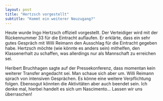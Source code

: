 ```yaml
---
layout: post
title: "Hertzsch vorgestellt"
subtitle: "Kommt ein weiterer Neuzugang?"
---
```


Heute wurde Ingo Hertzsch offiziell vorgestellt. Der Verteidiger wird mit der Rückennummer 33 für die Eintracht auflaufen. Er erklärte, dass ein sehr gutes Gespräch mit Willi Reimann den Ausschlag für die Eintracht gegeben habe. Hertzsch möchte (wie könnte es anders sein) mithelfen, den Klassenerhalt zu schaffen, was allerdings nur als Mannschaft zu erreichen sei.

Heribert Bruchhagen sagte auf der Pressekonferenz, dass momentan kein weiterer Transfer angedacht sei. Man schaue sich aber um. Willi Reimann sprach von intensiven Gesprächen. Es könne eine weitere Verpflichtung folgen. Ebensogut könnten die Aktivitäten aber auch beendet sein. Ich denke mal, hierbei handelt es sich um Nascimento... Lassen wir uns überraschen!
